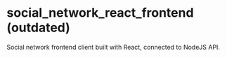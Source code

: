 # social_network_react_frontend (outdated)

Social network frontend client built with React, connected to NodeJS API.
